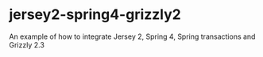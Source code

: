 jersey2-spring4-grizzly2
========================

An example of how to integrate Jersey 2, Spring 4, Spring transactions and Grizzly 2.3
